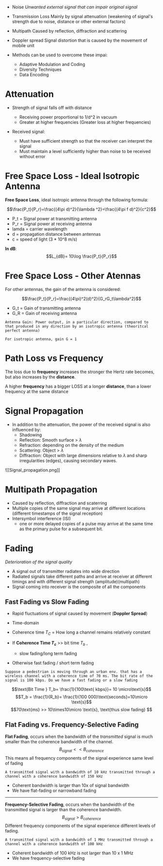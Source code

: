 * Noise
	*Unwanted external signal that can impair original signal*

* Transmission Loss
	Mainly by signal attenuation (weakening of signal's strength due to noise, distance or other external factors)

* Multipath
	Caused by reflection, diffraction and scattering

* Doppler spread
	Signal distortion that is caused by the movement of mobile unit

* Methods can be used to overcome these impai:
	* Adaptive Modulation and Coding
	* Diversity Techniques
	* Data Encoding
# Attenuation

* Strength of signal falls off with distance
	* Receiving power proportional to 1/d^2 in vacuum
	* Greater at higher frequencies (Greater loss at higher frequencies)

* Received signal:
	* Must have sufficient strength so that the receiver can interpret the signal
	* Must maintain a level sufficiently higher than noise to be received without error

# Free Space Loss - Ideal Isotropic Antenna

**Free Space Loss**, ideal isotropic antenna through the following formula:

$$\frac{P_t}{P_r}=\frac{(4\pi d)^2}{\lambda ^2}=\frac{(4\pi f d)^2}{c^2}$$
* P_t = Signal power at transmitting antenna
* P_r = Signal power at receiving antenna
* lamda = carrier wavelength
* d = propagation distance between antennas
* c = speed of light (3 * 10^8 m/s)

**In dB**: 
$$L_{dB}= 10\log \frac{P_t}{P_r}$$

# Free Space Loss - Other Atennas

For other antennas, the gain of the antenna is considered:

$$\frac{P_t}{P_r}=\frac{(4\pi)^2(d)^2}{G_rG_t\lambda^2}$$
* G_t = Gain of transmitting antenna
* G_R = Gain of receiving antenna

```Definition
Antenna Gain: Power output, in a particular direction, compared to that produced in any direction by an isotropic antenna (theoritcal perfect antenna)

For isotropic antenna, gain G = 1
```

# Path Loss vs Frequency

The loss due to **frequency** increases the stronger the Hertz rate becomes, but also increases by the **distance**.

A higher **frequency** has a bigger LOSS at a longer **distance**, than a lower frequency at the same distance

# Signal Propagation

* In addition to the attenuation, the power of the received signal is also influenced by:
	* Shadowing
	* Reflection: Smooth surface > $\lambda$
	* Refraction: depending on the density of the medium
	* Scattering: Object > $\lambda$
	* Diffraction: Object with large dimensions relative to $\lambda$ and sharp irregularities (edges), causing secondary waves.

![[Signal_propagation.png]]

# Multipath Propagation

* Caused by reflection, diffraction and scaterring
* Multiple copies of the same signal may arrive at different locations (different timestamps of the signal reception)
* Intersymbol interference (ISI)
	* one or more delayed copies of a pulse may arrive at the same time as the primary pulse for a subsequent bit.

# Fading

*Deterioration of the signal quality*

* A signal out of transmitter radiates into wide direction
* Radiated signals take different paths and arrive at receiver at different timings and with different signal strength (amplitude)(multipath)
* Signal coming into receiver is the composite of all the components

## Fast Fading vs Slow Fading

* Rapid fluctuations of signal caused by movement (**Doppler Spread**)
* Time-domain
* Coherence time $T_C$ = How long a channel remains relatively constant

* If **Coherence Time $T_c$** >> bit time $T_b$ ,
	* slow fading/long term fading
* Otherwise fast fading / short term fading

```Example
Suppose a pedestrian is moving through an urban env. that has a wireless channel with a coherence time of 70 ms. The bit rate of the signal is 100 kbps. Do we have a fast fading or a slow fading
```

$$\text{Bit Time } T_b= \frac{1}{100\text{ kbps}}= 10 \micro\text{s}$$
$$T_b = \frac{1}{R_b}= \frac{1}{100 000}\text{seconds}=10\micro \text{s}$$
$$70\text{ms} >> 10\times10\micro \text{s}, \text{thus slow fading} $$

## Flat Fading vs. Frequency-Selective Fading

 **Flat Fading**, occurs when the bandwidth of the *transmitted* signal is much smaller than the coherence bandwidth of the channel.
 $$B_{signal}<<B_{coherence}$$
 This means all frequency components of the signal experience same level of fading

```Example
A transmitted signal with a bandwidth of 10 kHz transmitted through a channel with a coherence bandwidth of 150 kHz
```
* Coherent bandwidth is larger than 10x of signal bandwidth
* We have flat-fading or narrowband fading

______________________
**Frequency-Selective Fading**, occurs when the bandwidth of the transmitted signal is larger than the coherence bandwidth.
$$B_{signal}>B_{coherence}$$
Different frequency components of the signal experience different levels of fading.

```Example
A transmitted signal with a bandwidth of 1 MHz transmitted through a channel with a coherence bandwidth of 100 kHz
```
* Coherent bandwidth of 100 kHz is not larger than 10 x 1 MHz
* We have frequency-selective fading

